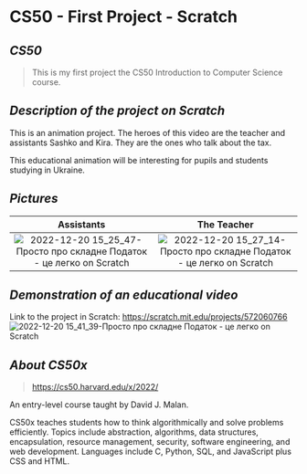 # CS50 - First Project - Scratch
## *CS50*
>This is my first project the CS50 Introduction to Computer Science course.
## *Description of the project on Scratch*
This is an animation project. The heroes of this video are the teacher and assistants Sashko and Kira. They are the ones who talk about the tax.

This educational animation will be interesting for pupils and students studying in Ukraine.
## *Pictures*
Assistants             |  The Teacher
:-------------------------:|:-------------------------:
![2022-12-20 15_25_47-Просто про складне  Податок - це легко  on Scratch](https://user-images.githubusercontent.com/90305008/208678954-a095c1c5-0cd8-4808-b681-1c0a558c6a8b.png)         |  ![2022-12-20 15_27_14-Просто про складне  Податок - це легко  on Scratch](https://user-images.githubusercontent.com/90305008/208678972-e7d4b222-4731-4c54-be96-8857f0e19822.png)

## *Demonstration of an educational video*
Link to the project in Scratch: https://scratch.mit.edu/projects/572060766
![2022-12-20 15_41_39-Просто про складне  Податок - це легко  on Scratch](https://user-images.githubusercontent.com/90305008/208680797-4b8ab2c4-c9da-4b3b-95aa-02d66d7e54b4.png)

## *About CS50x*
>https://cs50.harvard.edu/x/2022/

An entry-level course taught by David J. Malan.

CS50x teaches students how to think algorithmically and solve problems efficiently. Topics include abstraction, algorithms, data structures, encapsulation, resource management, security, software engineering, and web development. Languages include C, Python, SQL, and JavaScript plus CSS and HTML. 


